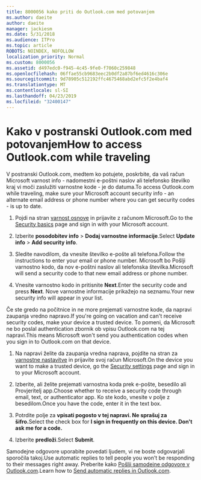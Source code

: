 ```yaml
---
title: 8000056 kako priti do Outlook.com med potovanjem
ms.author: daeite
author: daeite
manager: jackiesm
ms.date: 5/31/2018
ms.audience: ITPro
ms.topic: article
ROBOTS: NOINDEX, NOFOLLOW
localization_priority: Normal
ms.custom: 8000056
ms.assetid: d497edc0-f945-4c45-9fe0-f7060c259848
ms.openlocfilehash: 06ffae55cb9683eec2b0df2a87bf6ed4616c306e
ms.sourcegitcommit: 9d78905c512192ffc4675468abd2efc5f2e4baf4
ms.translationtype: MT
ms.contentlocale: sl-SI
ms.lasthandoff: 04/23/2019
ms.locfileid: "32400147"
---
```

# <a name="how-to-access-outlookcom-while-traveling"></a><span data-ttu-id="d1c97-102">Kako v postranski Outlook.com med potovanjem</span><span class="sxs-lookup"><span data-stu-id="d1c97-102">How to access Outlook.com while traveling</span></span>

<span data-ttu-id="d1c97-103">V postranski Outlook.com, medtem ko potujete, poskrbite, da vaš račun Microsoft varnost info - nadomestni e-poštni naslov ali telefonsko številko kraj vi moči zaslužiti varnostne kode - je do datuma.</span><span class="sxs-lookup"><span data-stu-id="d1c97-103">To access Outlook.com while traveling, make sure your Microsoft account security info - an alternate email address or phone number where you can get security codes - is up to date.</span></span>
  
1. <span data-ttu-id="d1c97-104">Pojdi na stran [varnost osnove](https://go.microsoft.com/fwlink/p/?linkid=842325) in prijavite z računom Microsoft.</span><span class="sxs-lookup"><span data-stu-id="d1c97-104">Go to the [Security basics](https://go.microsoft.com/fwlink/p/?linkid=842325) page and sign in with your Microsoft account.</span></span> 
    
2. <span data-ttu-id="d1c97-105">Izberite **posodobitev info** \> **Dodaj varnostne informacije**.</span><span class="sxs-lookup"><span data-stu-id="d1c97-105">Select **Update info** \> **Add security info**.</span></span> 
    
3. <span data-ttu-id="d1c97-106">Sledite navodilom, da vnesite številko e-pošte ali telefona.</span><span class="sxs-lookup"><span data-stu-id="d1c97-106">Follow the instructions to enter your email or phone number.</span></span> <span data-ttu-id="d1c97-107">Microsoft bo Pošlji varnostno kodo, da nov e-poštni naslov ali telefonska številka.</span><span class="sxs-lookup"><span data-stu-id="d1c97-107">Microsoft will send a security code to that new email address or phone number.</span></span>
    
4. <span data-ttu-id="d1c97-108">Vnesite varnostno kodo in pritisnite **Next**.</span><span class="sxs-lookup"><span data-stu-id="d1c97-108">Enter the security code and press **Next**.</span></span> <span data-ttu-id="d1c97-109">Nove varnostne informacije prikažejo na seznamu.</span><span class="sxs-lookup"><span data-stu-id="d1c97-109">Your new security info will appear in your list.</span></span> 
    
<span data-ttu-id="d1c97-110">Če ste gredo na počitnice in ne more prejemati varnostne kode, da napravi zaupanja vredno napravo.</span><span class="sxs-lookup"><span data-stu-id="d1c97-110">If you're going on vacation and can't receive security codes, make your device a trusted device.</span></span> <span data-ttu-id="d1c97-111">To pomeni, da Microsoft ne bo poslal authentication zbornik ob vpisu Outlook.com na tej napravi.</span><span class="sxs-lookup"><span data-stu-id="d1c97-111">This means Microsoft won't send you authentication codes when you sign in to Outlook.com on that device.</span></span>
  
1. <span data-ttu-id="d1c97-112">Na napravi želite da zaupanja vredna naprava, pojdite na stran za [varnostne nastavitve](https://go.microsoft.com/fwlink/p/?linkid=2002000&amp;clcid=0x409) in prijavite svoj račun Microsoft.</span><span class="sxs-lookup"><span data-stu-id="d1c97-112">On the device you want to make a trusted device, go the [Security settings](https://go.microsoft.com/fwlink/p/?linkid=2002000&amp;clcid=0x409) page and sign in to your Microsoft account.</span></span> 
    
2. <span data-ttu-id="d1c97-113">Izberite, ali želite prejemati varnostna koda prek e-pošte, besedilo ali Provjeritelj app.</span><span class="sxs-lookup"><span data-stu-id="d1c97-113">Choose whether to receive a security code through email, text, or authenticator app.</span></span> <span data-ttu-id="d1c97-114">Ko ste kodo, vnesite v polje z besedilom.</span><span class="sxs-lookup"><span data-stu-id="d1c97-114">Once you have the code, enter it in the text box.</span></span>
    
3. <span data-ttu-id="d1c97-115">Potrdite polje za **vpisati pogosto v tej napravi. Ne sprašuj za šifro.**</span><span class="sxs-lookup"><span data-stu-id="d1c97-115">Select the check box for **I sign in frequently on this device. Don't ask me for a code.**</span></span>
    
4. <span data-ttu-id="d1c97-116">Izberite **predloži**.</span><span class="sxs-lookup"><span data-stu-id="d1c97-116">Select **Submit**.</span></span> 
    
<span data-ttu-id="d1c97-117">Samodejne odgovore uporabite povedati ljudem, vi ne boste odgovarjali sporočila takoj.</span><span class="sxs-lookup"><span data-stu-id="d1c97-117">Use automatic replies to tell people you won't be responding to their messages right away.</span></span> <span data-ttu-id="d1c97-118">Preberite kako [Pošlji samodejne odgovore v Outlook.com](https://go.microsoft.com/fwlink/p/?linkid=2002100&amp;clcid=0x409).</span><span class="sxs-lookup"><span data-stu-id="d1c97-118">Learn how to [Send automatic replies in Outlook.com](https://go.microsoft.com/fwlink/p/?linkid=2002100&amp;clcid=0x409).</span></span>
  

